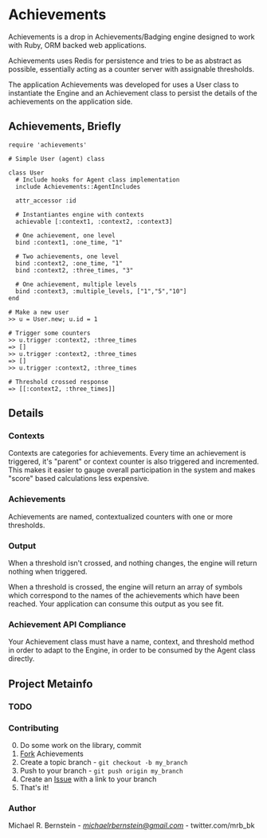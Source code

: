 # Achievements

Achievements is a drop in Achievements/Badging engine designed to work
with Ruby, ORM backed web applications.

Achievements uses Redis for persistence and tries to be as abstract as
possible, essentially acting as a counter server with assignable
thresholds.

The application Achievements was developed for uses a User class to
instantiate the Engine and an Achievement class to persist the details
of the achievements on the application side.

## Achievements, Briefly

    require 'achievements'

    # Simple User (agent) class

    class User
      # Include hooks for Agent class implementation
      include Achievements::AgentIncludes

      attr_accessor :id

      # Instantiantes engine with contexts
      achievable [:context1, :context2, :context3]
      
      # One achievement, one level
      bind :context1, :one_time, "1"
      
      # Two achievements, one level
      bind :context2, :one_time, "1"
      bind :context2, :three_times, "3"

      # One achievement, multiple levels
      bind :context3, :multiple_levels, ["1","5","10"]
    end
    
    # Make a new user 
    >> u = User.new; u.id = 1

    # Trigger some counters
    >> u.trigger :context2, :three_times
    => []
    >> u.trigger :context2, :three_times
    => []
    >> u.trigger :context2, :three_times

    # Threshold crossed response
    => [[:context2, :three_times]]

## Details

### Contexts

Contexts are categories for achievements.  Every time an achievement
is triggered, it's "parent" or context counter is also triggered and
incremented.  This makes it easier to gauge overall participation in
the system and makes "score" based calculations less expensive.

### Achievements

Achievements are named, contextualized counters with one or more thresholds. 

### Output

When a threshold isn't crossed, and nothing changes, the engine will
return nothing when triggered.

When a threshold is crossed, the engine will return an array of
symbols which correspond to the names of the achievements which have
been reached.  Your application can consume this output as you see
fit.

### Achievement API Compliance

Your Achievement class must have a name, context, and threshold method
in order to adapt to the Engine, in order to be consumed by the Agent
class directly.

## Project Metainfo

### TODO

### Contributing

0. Do some work on the library, commit
1. [Fork][1] Achievements
2. Create a topic branch - `git checkout -b my_branch`
3. Push to your branch - `git push origin my_branch`
4. Create an [Issue][2] with a link to your branch
5. That's it!

[1]: http://help.github.com/forking/
[2]: http://github.com/mrb/achievements/issues

### Author

Michael R. Bernstein - *michaelrbernstein@gmail.com* - twitter.com/mrb_bk
